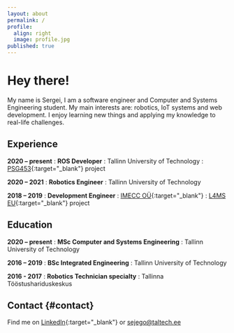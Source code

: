 ```yaml
---
layout: about
permalink: /
profile:
  align: right
  image: profile.jpg
published: true
---
```


# Hey there!

My name is Sergei, I am a software engineer and Computer and Systems Engineering student.
My main interests are: robotics, IoT systems and web development. I enjoy learning new things
and applying my knowledge to real-life challenges.

## Experience
**2020 – present**
:   **ROS Developer** 
:   Tallinn University of Technology
:   [PSG453](https://www.etis.ee/Portal/Projects/Display/72b66c74-e911-49c3-ac6a-6716f9e72ba5?lang=ENG){:target="_blank"} project

**2020 – 2021**
:   **Robotics Engineer** 
:   Tallinn University of Technology

**2018 – 2019**
:   **Development Engineer**
:   [IMECC OÜ](https://www.imecc.ee/en/){:target="_blank"}
:   [L4MS EU](http://www.l4ms.eu/content/l4ms-project-home){:target="_blank"} project

## Education 

**2020 – present**
:   **MSc Computer and Systems Engineering**
:       Tallinn University of Technology

**2016 – 2019**
:   **BSc Integrated Engineering**
:       Tallinn University of Technology

**2016 - 2017**
:   **Robotics Technician specialty**
:       Tallinna Tööstushariduskeskus

## Contact {#contact}

Find me on [LinkedIn](https://linkedin.com/in/sejego){:target="_blank"} or <sejego@taltech.ee>
